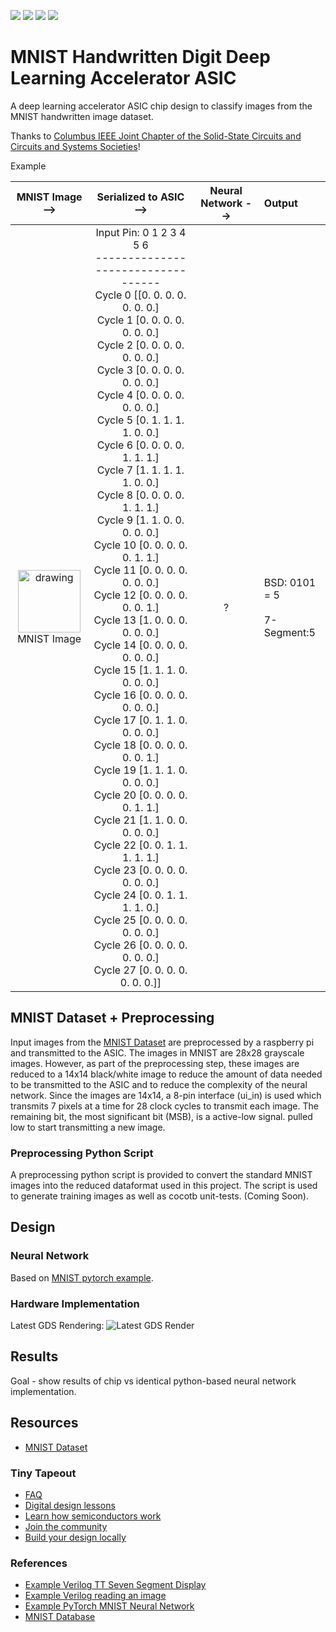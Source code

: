 ![](../../workflows/gds/badge.svg) ![](../../workflows/docs/badge.svg) ![](../../workflows/test/badge.svg) ![](../../workflows/fpga/badge.svg)

# MNIST Handwritten Digit Deep Learning Accelerator ASIC
A deep learning accelerator ASIC chip design to classify images from the MNIST handwritten image dataset.

Thanks to [Columbus IEEE Joint Chapter of the Solid-State Circuits and Circuits and Systems Societies](https://r2.ieee.org/columbus-ssccas/)!

Example

MNIST Image --> |  Serialized to ASIC --> | Neural Network --> | Output
:----------:|:---------------:|:--------------:|:--------------
<img src="https://github.com/estods3/mnist_accelerator/blob/main/docs/real_image0.png" title="Example MNIST Image Reduced to 14x14 Black/White Pixels" alt="drawing" width="100"/><br>MNIST Image | Input Pin:  0  1  2  3  4  5  6<br>----------------------------------<br>Cycle 0   [[0. 0. 0. 0. 0. 0. 0.]<br>Cycle 1    [0. 0. 0. 0. 0. 0. 0.]<br>Cycle 2    [0. 0. 0. 0. 0. 0. 0.]<br>Cycle 3    [0. 0. 0. 0. 0. 0. 0.]<br>Cycle 4    [0. 0. 0. 0. 0. 0. 0.]<br>Cycle 5    [0. 1. 1. 1. 1. 0. 0.]<br>Cycle 6    [0. 0. 0. 0. 1. 1. 1.]<br>Cycle 7    [1. 1. 1. 1. 1. 0. 0.]<br>Cycle 8    [0. 0. 0. 0. 1. 1. 1.]<br>Cycle 9    [1. 1. 0. 0. 0. 0. 0.]<br>Cycle 10   [0. 0. 0. 0. 0. 1. 1.]<br>Cycle 11   [0. 0. 0. 0. 0. 0. 0.]<br>Cycle 12   [0. 0. 0. 0. 0. 0. 1.]<br>Cycle 13   [1. 0. 0. 0. 0. 0. 0.]<br>Cycle 14   [0. 0. 0. 0. 0. 0. 0.]<br>Cycle 15   [1. 1. 1. 0. 0. 0. 0.]<br>Cycle 16   [0. 0. 0. 0. 0. 0. 0.]<br>Cycle 17   [0. 1. 1. 0. 0. 0. 0.]<br>Cycle 18   [0. 0. 0. 0. 0. 0. 1.]<br>Cycle 19   [1. 1. 1. 0. 0. 0. 0.]<br>Cycle 20   [0. 0. 0. 0. 0. 1. 1.]<br>Cycle 21   [1. 1. 0. 0. 0. 0. 0.]<br>Cycle 22   [0. 0. 1. 1. 1. 1. 1.]<br>Cycle 23   [0. 0. 0. 0. 0. 0. 0.]<br>Cycle 24   [0. 0. 1. 1. 1. 1. 0.]<br>Cycle 25   [0. 0. 0. 0. 0. 0. 0.]<br>Cycle 26   [0. 0. 0. 0. 0. 0. 0.]<br>Cycle 27   [0. 0. 0. 0. 0. 0. 0.]]<br> | ? | BSD: 0101 = 5<br><br>7-Segment:5

## MNIST Dataset + Preprocessing
Input images from the [MNIST Dataset](https://en.wikipedia.org/wiki/MNIST_database) are preprocessed by a raspberry pi and transmitted to the ASIC. The images in MNIST are 28x28 grayscale images. However, as part of the preprocessing step, these images are reduced to a 14x14 black/white image to reduce the amount of data needed to be transmitted to the ASIC and to reduce the complexity of the neural network. Since the images are 14x14, a 8-pin interface (ui_in) is used which transmits 7 pixels at a time for 28 clock cycles to transmit each image. The remaining bit, the most significant bit (MSB), is a active-low signal. pulled low to start transmitting a new image.

### Preprocessing Python Script
A preprocessing python script is provided to convert the standard MNIST images into the reduced dataformat used in this project. The script is used to generate training images as well as cocotb unit-tests. (Coming Soon).

## Design

### Neural Network
Based on [MNIST pytorch example](https://github.com/pytorch/examples/tree/main/mnist). 

### Hardware Implementation
Latest GDS Rendering:
![Latest GDS Render](https://camo.githubusercontent.com/228b13205764a96e707eca359e2bbcf6d30f91d01d457b0facd95521e1a55917/68747470733a2f2f6573746f6473332e6769746875622e696f2f6d6e6973745f616363656c657261746f722f6764735f72656e6465722e706e67)


## Results
Goal - show results of chip vs identical python-based neural network implementation.


## Resources
- [MNIST Dataset](https://en.wikipedia.org/wiki/MNIST_database)

### Tiny Tapeout
- [FAQ](https://tinytapeout.com/faq/)
- [Digital design lessons](https://tinytapeout.com/digital_design/)
- [Learn how semiconductors work](https://tinytapeout.com/siliwiz/)
- [Join the community](https://tinytapeout.com/discord)
- [Build your design locally](https://www.tinytapeout.com/guides/local-hardening/)

### References
- [Example Verilog TT Seven Segment Display](https://github.com/TinyTapeout/tt05-verilog-demo/blob/main/src/tt_um_seven_segment_seconds.v)
- [Example Verilog reading an image](https://www.edaboard.com/threads/reading-image-file-in-verilog.268155/)
- [Example PyTorch MNIST Neural Network](https://github.com/pytorch/examples/blob/main/mnist/main.py)
- [MNIST Database](https://www.kaggle.com/datasets/hojjatk/mnist-dataset)
